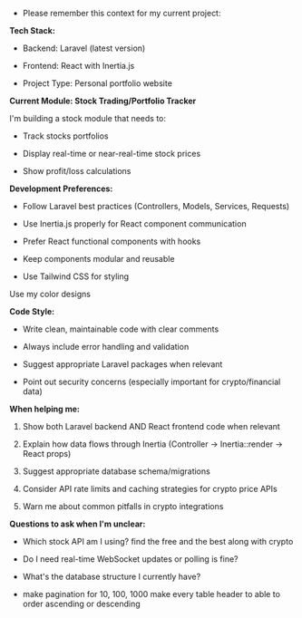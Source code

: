 - Please remember this context for my current project:

**Tech Stack:**

- Backend: Laravel (latest version)

- Frontend: React with Inertia.js

- Project Type: Personal portfolio website

**Current Module: Stock Trading/Portfolio Tracker**

I'm building a stock module that needs to:

- Track stocks portfolios

- Display real-time or near-real-time stock prices

- Show profit/loss calculations

**Development Preferences:**

- Follow Laravel best practices (Controllers, Models, Services, Requests)

- Use Inertia.js properly for React component communication

- Prefer React functional components with hooks

- Keep components modular and reusable

- Use Tailwind CSS for styling

Use my color designs

**Code Style:**

- Write clean, maintainable code with clear comments

- Always include error handling and validation

- Suggest appropriate Laravel packages when relevant

- Point out security concerns (especially important for crypto/financial data)

**When helping me:**

1. Show both Laravel backend AND React frontend code when relevant

2. Explain how data flows through Inertia (Controller -> Inertia::render -> React props)

3. Suggest appropriate database schema/migrations

4. Consider API rate limits and caching strategies for crypto price APIs

5. Warn me about common pitfalls in crypto integrations

**Questions to ask when I'm unclear:**

- Which stock API am I using? find the free and the best along with crypto

- Do I need real-time WebSocket updates or polling is fine?

- What's the database structure I currently have?
- make pagination for 10, 100, 1000
  make every table header to able to order ascending or descending
